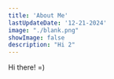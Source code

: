 ```yaml
---
title: 'About Me'
lastUpdateDate: '12-21-2024'
image: "./blank.png"
showImage: false
description: "Hi 2"
---
```


Hi there! =)